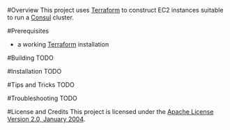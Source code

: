 #Overview
This project uses [Terraform](http://terraform.io/) to construct EC2 instances suitable to run a [Consul](https://www.consul.io/) cluster.

#Prerequisites
* a working [Terraform](http://terraform.io) installation

#Building
TODO

#Installation
TODO

#Tips and Tricks
TODO

#Troubleshooting
TODO

#License and Credits
This project is licensed under the [Apache License Version 2.0, January 2004](http://www.apache.org/licenses/).

